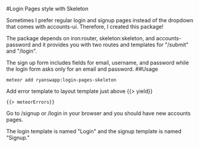 #Login Pages style with Skeleton

Sometimes I prefer regular login and signup pages instead of the dropdown that comes with accounts-ui. Therefore, I created this package!

The package depends on iron:router, skeleton:skeleton, and accounts-password and it provides you with two routes and templates for "/submit" and "/login".

The sign up form includes fields for email, username, and password while the login form asks only for an email and password.
##Usage

    meteor add ryanswapp:login-pages-skeleton

Add error template to layout template just above {{> yield}}

    {{> meteorErrors}}

Go to /signup or /login in your browser and you should have new accounts pages.

The login template is named "Login" and the signup template is named "Signup."